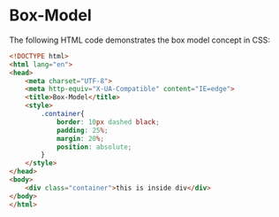 # Box-Model

The following HTML code demonstrates the box model concept in CSS:

```html
<!DOCTYPE html>
<html lang="en">
<head>
    <meta charset="UTF-8">
    <meta http-equiv="X-UA-Compatible" content="IE=edge">
    <title>Box-Model</title>
    <style>
        .container{
            border: 10px dashed black;
            padding: 25%;
            margin: 20%;
            position: absolute;
        }
    </style>
</head>
<body>
    <div class="container">this is inside div</div>
</body>
</html>
